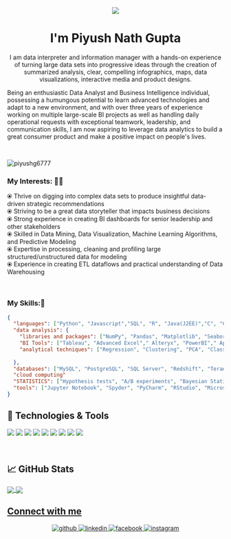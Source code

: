 <!-- <h1 align="center">Hi 👋, I'm Piyush Nath Gupta</h1> -->
<div align="center">
<img src="https://user-images.githubusercontent.com/42115530/92640221-9728ca00-f2fa-11ea-8994-c72b26e937de.gif" align="center"/>
</div>
<h1 align="center">I'm Piyush Nath Gupta</h1>
<p align="center">I am data interpreter and information manager with a hands-on experience of turning large data sets into progressive ideas through the creation of summarized analysis, clear, compelling infographics, maps, data visualizations, interactive media and product designs.

Being an enthusiastic Data Analyst and Business Intelligence individual, possessing a humungous potential to learn advanced technologies and adapt to a new environment, and with over three years of experience working on multiple large-scale BI projects as well as handling daily operational requests with exceptional teamwork, leadership, and communication skills, I am now aspiring to leverage data analytics to build a great consumer product and make a positive impact on people's lives.</p><br>


<p align="left"> <img src="https://komarev.com/ghpvc/?username=piyushg6777" alt="piyushg6777" /> </p>


### My Interests: 👨‍💻

⦿ Thrive on digging into complex data sets to produce insightful data-driven strategic recommendations<br>
⦿ Striving to be a great data storyteller that impacts business decisions<br>
⦿ Strong experience in creating BI dashboards for senior leadership and other stakeholders<br>
⦿ Skilled in Data Mining, Data Visualization, Machine Learning Algorithms, and Predictive Modeling<br>
⦿ Expertise in processing, cleaning and profiling large structured/unstructured data for modeling<br>
⦿ Experience in creating ETL dataflows and practical understanding of Data Warehousing</p><br>


### My Skills:🤹

```json
{
  "languages": ["Python", "Javascript","SQL", "R", "Java(J2EE)","C", "C++", "HTML5","CSS", "XML", ".Net","Bash", "Powershell"],
  "data analysis": {
    "libraries and packages": ["NumPy", "Pandas", "Matplotlib", "Seaborn", "Scikit-learn", "Dplyr", "Tidyr", "ggplot2"],
    "BI Tools": ["Tableau", "Advanced Excel"," Alteryx", "PowerBI"," Apache Airflow", "Tibco Spotfire"],
    "analytical techniques": ["Regression", "Clustering", "PCA", "Classification", "Forecasting"],
  
  },
  "databases": ["MySQL", "PostgreSQL", "SQL Server", "Redshift", "Teradata", "Oracle", "Snowflake"],
  "cloud computing"
  "STATISTICS": ["Hypothesis tests", "A/B experiments", "Bayesian Statistics", "Regression", "Sampling Techniques"],
  "tools": ["Jupyter Notebook", "Spyder", "PyCharm", "RStudio", "Microsoft Visual Studio", "Git Version Control"]
}
```

## 🔧 Technologies & Tools


![](https://img.shields.io/badge/Code-Python-informational?style=flat&logo=python&logoColor=white&color=2bbc8a)
![](https://img.shields.io/badge/Tools-Tableau-green)
![](https://img.shields.io/badge/Visualization-Tableau-green)
![](https://img.shields.io/badge/Code-HTML5-informational?style=flat&logo=html5&logoColor=white&color=2bbc8a)
![](https://img.shields.io/badge/Tools-Jupyter%20Notebook-green)
![](https://img.shields.io/badge/Code-Css-informational?style=flat&logo=css3&logoColor=white&color=2bbc8a)
![](https://img.shields.io/badge/Shell-Bash-informational?style=flat&logo=gnu-bash&logoColor=white&color=2bbc8a)
![](https://img.shields.io/badge/Tools-PostgreSQL-informational?style=flat&logo=postgresql&logoColor=white&color=2bbc8a)
![](https://img.shields.io/badge/Tools-Mysql-informational?style=flat&logo=mysql&logoColor=white&color=2bbc8a)

<br>



## &#x1f4c8; GitHub Stats

<a href="https://github.com/piyushg6777/piyushg6777">
  <img align="center" src="https://github-readme-stats.vercel.app/api/top-langs/?username=piyushg6777&hide=powershell,java,html,Css&title_color=ffffff&text_color=c9cacc&icon_color=2bbc8a&bg_color=1d1f21" />
</a>
<a href="https://github.com/piyushg6777/piyushg6777">
  <img align="center" src="https://github-readme-stats.vercel.app/api?username=piyushg6777&show_icons=true&theme=dark&count_private=True" />


<!-- links to social media icons -->

<!-- icons with padding -->

[1.1]: http://i.imgur.com/tXSoThF.png "twitter icon with padding"
[2.1]: http://i.imgur.com/0o48UoR.png "github icon with padding"

<!-- icons without padding -->

[1.2]: https://i.imgur.com/wWzX9uB.png "twitter icon without padding"
[2.2]: https://i.imgur.com/9I6NRUm.png "github icon without padding"
[3.2]: https://i.imgur.com/dgXzJ9j.png "LinkedIn icon without padding"

<!-- links to your social media accounts -->

[1]: https://facebook.com/piyushg6777
[2]: https://github.com/piyushg6777
[3]: https://www.linkedin.com/in/piyushg6777/


## Connect with me  
<div align="center">
<a href="https://github.com/piyushg6777" target="_blank">
<img src=https://img.shields.io/badge/github-%2324292e.svg?&style=for-the-badge&logo=github&logoColor=white alt=github style="margin-bottom: 5px;" />
</a>
<a href="https://linkedin.com/in/piyushg6777" target="_blank">
<img src=https://img.shields.io/badge/linkedin-%231E77B5.svg?&style=for-the-badge&logo=linkedin&logoColor=white alt=linkedin style="margin-bottom: 5px;" />
</a>
<a href="https://www.facebook.com/piyushg6777/" target="_blank">
<img src=https://img.shields.io/badge/facebook-%232E87FB.svg?&style=for-the-badge&logo=facebook&logoColor=white alt=facebook style="margin-bottom: 5px;" />
</a>
<a href="https://www.instagram.com/piyusher/" target="_blank">
<img src=https://img.shields.io/badge/instagram-%23000000.svg?&style=for-the-badge&logo=instagram&logoColor=white alt=instagram style="margin-bottom: 5px;" />
</a>

</a>  
</div>  
